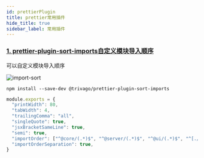 ```yaml
---
id: prettierPlugin
title: prettier常用插件
hide_title: true
sidebar_label: 常用插件
---
```


### [1. prettier-plugin-sort-imports自定义模块导入顺序](https://github.com/trivago/prettier-plugin-sort-imports)

可以自定义模块导入顺序

![import-sort](/img/import-sort.gif)

```shell
npm install --save-dev @trivago/prettier-plugin-sort-imports
```

```javascript
module.exports = {
  "printWidth": 80,
  "tabWidth": 4,
  "trailingComma": "all",
  "singleQuote": true,
  "jsxBracketSameLine": true,
  "semi": true,
  "importOrder": ["^@core/(.*)$", "^@server/(.*)$", "^@ui/(.*)$", "^[./]"],
  "importOrderSeparation": true,
}
```
